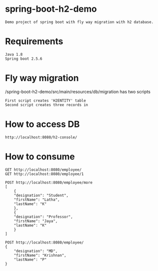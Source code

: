 # spring-boot-h2-demo
	Demo project of spring boot with fly way migration with h2 database.
	
# Requirements
	Java 1.8
	Spring boot 2.5.6

# Fly way migration
/spring-boot-h2-demo/src/main/resources/db/migration has two scripts

	First script creates 'H2ENTITY' table 
	Second script creates three records in 

# How to access DB
	http://localhost:8080/h2-console/

# How to consume
	GET http://localhost:8080/employee/
	GET http://localhost:8080/employee/1

	POST http://localhost:8080/employee/more
	[
		{
		"designation": "Student",
		"firstName": "Latha",
		"lastName": "K"
		},
		{
		"designation": "Professor",
		"firstName": "Jaya",
		"lastName": "K"
		}
	]

	POST http://localhost:8080/employee/
	{
	    "designation": "MD",
	    "firstName": "Krishnan",
	    "lastName": "P"
	}


